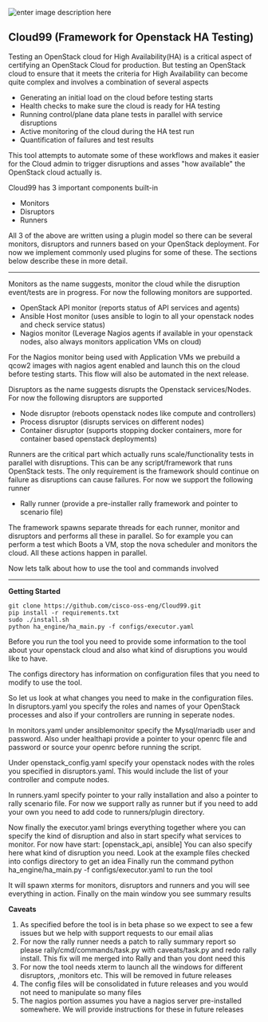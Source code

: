 ![enter image description here](https://github.com/cisco-oss-eng/Cloud99/blob/master/cloud.png?raw=true)
## Cloud99 (Framework for Openstack HA Testing) ##

Testing an OpenStack cloud for High Availability(HA) is a critical aspect of certifying an OpenStack Cloud for production. But testing an OpenStack cloud to ensure that it meets the criteria for High Availability can become quite complex and involves a combination of several aspects

 - Generating an initial load on the cloud before testing starts
 - Health checks to make sure the cloud is ready for HA testing
 - Running control/plane data plane tests in parallel with service disruptions
 - Active monitoring of the cloud during the HA test run
 -  Quantification of failures and test results

This tool attempts to automate some of these workflows and makes it easier for the Cloud admin to trigger disruptions and asses "how available" the OpenStack cloud actually is. 

Cloud99 has 3 important components built-in

 - Monitors
 - Disruptors
 - Runners

All 3 of the above are written using a plugin model so there can be several monitors, disruptors and runners based on your OpenStack deployment. For now we implement commonly used plugins for some of these. The sections below describe these in more detail. 


----------
Monitors as the name suggests, monitor the cloud while the disruption event/tests are in progress. For now the following monitors are supported. 

 - OpenStack API monitor (reports status of API services and agents)
 - Ansible Host monitor (uses ansible to login to all your openstack nodes and check service status)
 - Nagios monitor (Leverage Nagios agents if available in your openstack nodes, also always monitors application VMs on cloud)

For the Nagios monitor being used with Application VMs we prebuild a qcow2 images with nagios agent enabled and launch this on the cloud before testing starts. This flow will also be automated in the next release.

Disruptors as the name suggests disrupts the Openstack services/Nodes. For now the following disruptors are supported

 - Node disruptor (reboots openstack nodes like compute and controllers)
 - Process disruptor (disrupts services on different nodes)
 - Container disruptor (supports stopping docker containers, more for container based openstack deployments)

Runners are the critical part which actually runs scale/functionality tests in parallel with disruptions. This can be any script/framework that runs OpenStack tests. The only requirement is the framework should continue on failure as disruptions can cause failures. For now we support the following runner

 - Rally runner (provide a pre-installer rally framework and pointer to scenario file)

The framework spawns separate threads for each runner, monitor and disruptors and performs all these in parallel. So for example you can perform a test which Boots  a VM, stop the nova scheduler and monitors the cloud. All these actions happen in parallel.  

Now lets talk about how to use the tool and commands involved

----------
**Getting Started**

    git clone https://github.com/cisco-oss-eng/Cloud99.git
    pip install -r requirements.txt
    sudo ./install.sh
    python ha_engine/ha_main.py -f configs/executor.yaml
   
Before you run the tool you need to provide some information to the tool about your openstack cloud and also what kind of disruptions you would like to have. 

The configs directory has information on configuration files that you need to modify to use the tool. 

So let us look at what changes you need to make in the configuration files. In disruptors.yaml you specify the roles and names of your OpenStack processes and also if your controllers are running in seperate nodes.

In monitors.yaml under ansiblemonitor specify the Mysql/mariadb user and password. Also under healthapi provide a pointer to your openrc file and password or source your openrc before running the script.

Under openstack_config.yaml specify your openstack nodes with the roles you specified in disruptors.yaml. This would include the list of your controller and compute nodes.

In runners.yaml specify pointer to your rally installation and also a pointer to rally scenario file. For now we support rally as runner but if you need to add your own you need to add code to runners/plugin directory.

Now finally the executor.yaml brings everything together where you can specify the kind of disruption and also in start specify what services to monitor. For now have 
start: [openstack_api, ansible]
You can also specify here what kind of disruption you need. Look at the example files checked into configs directory to get an idea
Finally run the command 
python ha_engine/ha_main.py -f configs/executor.yaml to run the tool

It will spawn xterms for monitors, disruptors and runners and you will see everything in action. Finally on the main window you see summary results

**Caveats**

 1. As specified before the tool is in beta phase so we expect to see a few issues but we help with support requests to our email alias 
 2. For now the rally runner needs a patch to rally summary report so please rally/cmd/commands/task.py with caveats/task.py and redo rally install. This fix will me merged into Rally and than you dont need this
 2. For now the tool needs xterm to launch all the windows for different disruptors, ,monitors etc. This will be removed in future releases
 3. The config files will be consolidated in future releases and you would not need to manipulate so many files
 4. The nagios portion assumes you have a nagios server pre-installed somewhere. We will provide instructions for these in future releases

